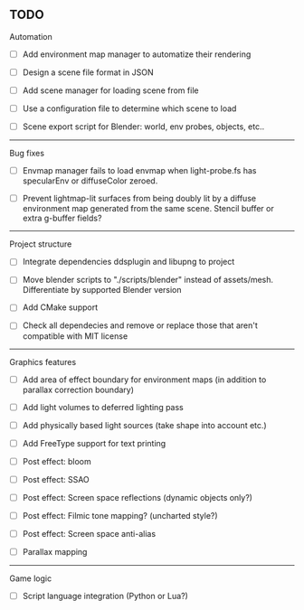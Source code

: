 TODO
------------------------------------------
Automation

- [ ] Add environment map manager to automatize their rendering

- [ ] Design a scene file format in JSON

- [ ] Add scene manager for loading scene from file

- [ ] Use a configuration file to determine which scene to load

- [ ] Scene export script for Blender: world, env probes, objects, etc..

------------------------------------------
Bug fixes

- [ ] Envmap manager fails to load envmap when light-probe.fs has specularEnv or diffuseColor zeroed.

- [ ] Prevent lightmap-lit surfaces from being doubly lit by a diffuse environment map generated from the same scene.
      Stencil buffer or extra g-buffer fields?

------------------------------------------
Project structure

- [ ] Integrate dependencies ddsplugin and libupng to project

- [ ] Move blender scripts to "./scripts/blender" instead of assets/mesh. Differentiate by supported Blender version

- [ ] Add CMake support

- [ ] Check all dependecies and remove or replace 
      those that aren't compatible with MIT license

------------------------------------------
Graphics features

- [ ] Add area of effect boundary for environment maps (in addition to parallax correction boundary)

- [ ] Add light volumes to deferred lighting pass

- [ ] Add physically based light sources (take shape into account etc.)

- [ ] Add FreeType support for text printing

- [ ] Post effect: bloom

- [ ] Post effect: SSAO

- [ ] Post effect: Screen space reflections (dynamic objects only?)

- [ ] Post effect: Filmic tone mapping? (uncharted style?)

- [ ] Post effect: Screen space anti-alias

- [ ] Parallax mapping


------------------------------------------
Game logic

- [ ] Script language integration (Python or Lua?)


